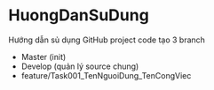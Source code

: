 # HuongDanSuDung
Hướng dẫn sủ dụng GitHub
project code tạo 3 branch
- Master (init)
- Develop (quản lý source chung)
- feature/Task001_TenNguoiDung_TenCongViec
